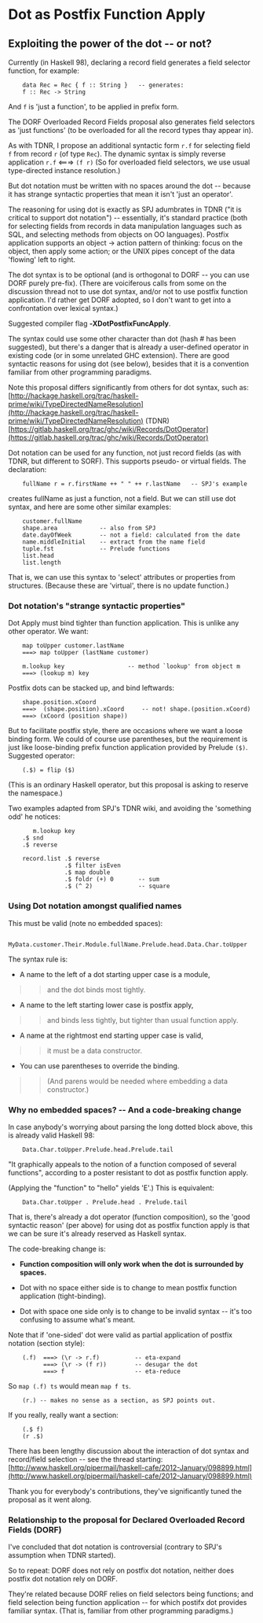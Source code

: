 # Dot as Postfix Function Apply

## Exploiting the power of the dot -- or not?


Currently (in Haskell 98), declaring a record field generates a field selector function, for example:

```wiki
    data Rec = Rec { f :: String }   -- generates:
    f :: Rec -> String
```


And `f` is 'just a function', to be applied in prefix form.


The DORF Overloaded Record Fields proposal also generates field selectors as 'just functions' (to be overloaded for all the record types thay appear in).


As with TDNR, I propose an additional syntactic form `r.f` for selecting field `f` from record `r` (of type `Rec`). The dynamic syntax is simply reverse application `r.f` \<===\> `(f r)`  (So for overloaded field selectors, we use usual type-directed instance resolution.)


But dot notation must be written with no spaces around the dot -- because it has strange syntactic properties that mean it isn't 'just an operator'.


The reasoning for using dot is exactly as SPJ adumbrates in TDNR ("it is critical to support dot notation") -- essentially, it's standard practice (both for selecting fields from records in data manipulation languages such as SQL, and selecting methods from objects on OO languages). Postfix application supports an object -\> action pattern of thinking: focus on the object, then apply some action; or the UNIX pipes concept of the data 'flowing' left to right.


The dot syntax is to be optional (and is orthogonal to DORF -- you can use DORF purely pre-fix). (There are voiciferous calls from some on the discussion thread not to use dot syntax, and/or not to use postfix function application. I'd rather get DORF adopted, so I don't want to get into a confrontation over lexical syntax.)


Suggested compiler flag **‑XDotPostfixFuncApply**.


The syntax could use some other character than dot (hash \# has been suggested), but there's a danger that is already a user-defined operator in existing code (or in some unrelated GHC extension). There are good syntactic reasons for using dot (see below), besides that it is a convention familiar from other programming paradigms.


Note this proposal differs significantly from others for dot syntax, such as:
[http://hackage.haskell.org/trac/haskell-prime/wiki/TypeDirectedNameResolution](http://hackage.haskell.org/trac/haskell-prime/wiki/TypeDirectedNameResolution) (TDNR)
[https://gitlab.haskell.org/trac/ghc/wiki/Records/DotOperator](https://gitlab.haskell.org/trac/ghc/wiki/Records/DotOperator)


Dot notation can be used for any function, not just record fields (as with TDNR, but different to SORF). This supports pseudo- or virtual fields. The declaration:

```wiki
    fullName r = r.firstName ++ " " ++ r.lastName   -- SPJ's example
```


creates fullName as just a function, not a field. But we can still use dot syntax, and here are some other similar examples:

```wiki
    customer.fullName
    shape.area            -- also from SPJ
    date.dayOfWeek        -- not a field: calculated from the date
    name.middleInitial    -- extract from the name field
    tuple.fst             -- Prelude functions
    list.head
    list.length
```


That is, we can use this syntax to 'select' attributes or properties from structures. (Because these are 'virtual', there is no update function.)

### Dot notation's "strange syntactic properties"


Dot Apply must bind tighter than function application. This is unlike any other operator. We want:

```wiki
    map toUpper customer.lastName
    ===> map toUpper (lastName customer)

    m.lookup key                  -- method `lookup' from object m
    ===> (lookup m) key
```


Postfix dots can be stacked up, and bind leftwards:

```wiki
    shape.position.xCoord
    ===>  (shape.position).xCoord     -- not! shape.(position.xCoord)
    ===> (xCoord (position shape))
```


But to facilitate postfix style, there are occasions where we want a loose binding form. We could of course use parentheses, but the requirement is just like loose-binding prefix function application provided by Prelude `($)`. Suggested operator:

```wiki
    (.$) = flip ($)
```


(This is an ordinary Haskell operator, but this proposal is asking to reserve the namespace.)


Two examples adapted from SPJ's TDNR wiki, and avoiding the 'something odd' he notices:

```wiki
       m.lookup key
    .$ snd
    .$ reverse

    record.list .$ reverse
                .$ filter isEven
                .$ map double
                .$ foldr (+) 0       -- sum
                .$ (^ 2)             -- square
```

### Using Dot notation amongst qualified names


This must be valid (note no embedded spaces):

```wiki
    MyData.customer.Their.Module.fullName.Prelude.head.Data.Char.toUpper
```


The syntax rule is:


-  A name to the left of a dot starting upper case is a module,

>
> >
> >
> > and the dot binds most tightly.
> >
> >
>

-  A name to the left starting lower case is postfix apply,

>
> >
> >
> > and binds less tightly, but tighter than usual function apply.
> >
> >
>

-  A name at the rightmost end starting upper case is valid,

>
> >
> >
> > it must be a data constructor.
> >
> >
>

-  You can use parentheses to override the binding.

>
> >
> >
> > (And parens would be needed where embedding a data constructor.)
> >
> >
>

### Why no embedded spaces? -- And a code-breaking change


In case anybody's worrying about parsing the long dotted block above, this is already valid Haskell 98:

```wiki
    Data.Char.toUpper.Prelude.head.Prelude.tail
```


"It graphically appeals to the notion of a function composed of several functions", according to a poster resistant to dot as postfix function apply.


(Applying the "function" to "hello" yields 'E'.) This is equivalent:

```wiki
    Data.Char.toUpper . Prelude.head . Prelude.tail
```


That is, there's already a dot operator (function composition), so the 'good syntactic reason' (per above) for using dot as postfix function apply is that we can be sure it's already reserved as Haskell syntax.


The code-breaking change is:

- **Function composition will only work when the dot is surrounded by spaces.**

- Dot with no space either side is to change
  to mean postfix function application (tight-binding).

- Dot with space one side only is to change
  to be invalid syntax -- it's too confusing to assume what's meant.


Note that if 'one-sided' dot were valid as partial application of postfix notation (section style):

```wiki
    (.f)  ===> (\r -> r.f)          -- eta-expand
          ===> (\r -> (f r))        -- desugar the dot
          ===> f                    -- eta-reduce
```


So `map (.f) ts` would mean `map f ts`.

```wiki
    (r.) -- makes no sense as a section, as SPJ points out.
```


If you really, really want a section:

```wiki
    (.$ f)
    (r .$)
```


There has been lengthy discussion about the interaction of dot syntax and record/field selection -- see the thread starting:
[http://www.haskell.org/pipermail/haskell-cafe/2012-January/098899.html](http://www.haskell.org/pipermail/haskell-cafe/2012-January/098899.html)


Thank you for everybody's contributions, they've significantly tuned the proposal as it went along.

### Relationship to the proposal for Declared Overloaded Record Fields (DORF)


I've concluded that dot notation is controversial (contrary to SPJ's assumption when TDNR started).


So to repeat: DORF does not rely on postfix dot notation, neither does postfix dot notation rely on DORF.


They're related because DORF relies on field selectors being functions; and field selection being function application -- for which postifx dot provides familiar syntax. (That is, familiar from other programming paradigms.)
